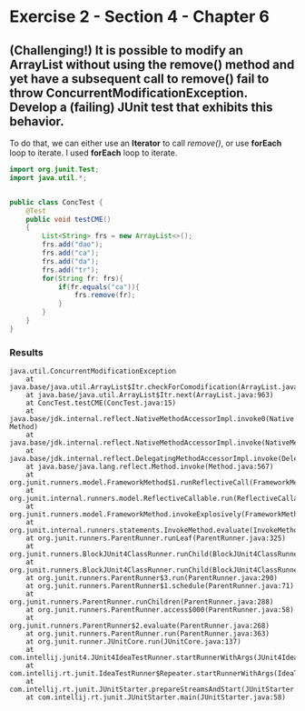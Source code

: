 # Exercise 2 - Section 4 - Chapter 6

## (Challenging!) It is possible to modify an ArrayList without using the remove() method and yet have a subsequent call to remove() fail to throw ConcurrentModificationException. Develop a (failing) JUnit test that exhibits this behavior.

To do that, we can either use an **Iterator** to call *remove()*, or use **forEach** loop to iterate. I used **forEach** loop to iterate.

```java
import org.junit.Test;
import java.util.*;


public class ConcTest {
    @Test
    public void testCME()
    {
        List<String> frs = new ArrayList<>();
        frs.add("dao");
        frs.add("ca");
        frs.add("da");
        frs.add("tr");
        for(String fr: frs){
            if(fr.equals("ca")){
                frs.remove(fr);
            }
        }
    }
}
```

### Results
```
java.util.ConcurrentModificationException
	at java.base/java.util.ArrayList$Itr.checkForComodification(ArrayList.java:1009)
	at java.base/java.util.ArrayList$Itr.next(ArrayList.java:963)
	at ConcTest.testCME(ConcTest.java:15)
	at java.base/jdk.internal.reflect.NativeMethodAccessorImpl.invoke0(Native Method)
	at java.base/jdk.internal.reflect.NativeMethodAccessorImpl.invoke(NativeMethodAccessorImpl.java:62)
	at java.base/jdk.internal.reflect.DelegatingMethodAccessorImpl.invoke(DelegatingMethodAccessorImpl.java:43)
	at java.base/java.lang.reflect.Method.invoke(Method.java:567)
	at org.junit.runners.model.FrameworkMethod$1.runReflectiveCall(FrameworkMethod.java:50)
	at org.junit.internal.runners.model.ReflectiveCallable.run(ReflectiveCallable.java:12)
	at org.junit.runners.model.FrameworkMethod.invokeExplosively(FrameworkMethod.java:47)
	at org.junit.internal.runners.statements.InvokeMethod.evaluate(InvokeMethod.java:17)
	at org.junit.runners.ParentRunner.runLeaf(ParentRunner.java:325)
	at org.junit.runners.BlockJUnit4ClassRunner.runChild(BlockJUnit4ClassRunner.java:78)
	at org.junit.runners.BlockJUnit4ClassRunner.runChild(BlockJUnit4ClassRunner.java:57)
	at org.junit.runners.ParentRunner$3.run(ParentRunner.java:290)
	at org.junit.runners.ParentRunner$1.schedule(ParentRunner.java:71)
	at org.junit.runners.ParentRunner.runChildren(ParentRunner.java:288)
	at org.junit.runners.ParentRunner.access$000(ParentRunner.java:58)
	at org.junit.runners.ParentRunner$2.evaluate(ParentRunner.java:268)
	at org.junit.runners.ParentRunner.run(ParentRunner.java:363)
	at org.junit.runner.JUnitCore.run(JUnitCore.java:137)
	at com.intellij.junit4.JUnit4IdeaTestRunner.startRunnerWithArgs(JUnit4IdeaTestRunner.java:68)
	at com.intellij.rt.junit.IdeaTestRunner$Repeater.startRunnerWithArgs(IdeaTestRunner.java:33)
	at com.intellij.rt.junit.JUnitStarter.prepareStreamsAndStart(JUnitStarter.java:230)
	at com.intellij.rt.junit.JUnitStarter.main(JUnitStarter.java:58)
```
